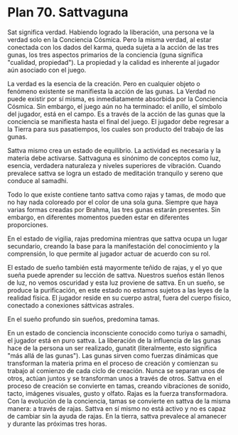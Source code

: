 # Plan 70. Sattvaguna

Sat significa verdad. Habiendo logrado la liberación, una persona ve la verdad solo en la Conciencia Cósmica. Pero la misma verdad, al estar conectada con los dados del karma, queda sujeta a la acción de las tres gunas, los tres aspectos primarios de la conciencia (guna significa "cualidad, propiedad"). La propiedad y la calidad es inherente al jugador aún asociado con el juego.

La verdad es la esencia de la creación. Pero en cualquier objeto o fenómeno existente se manifiesta la acción de las gunas. La Verdad no puede existir por sí misma, es inmediatamente absorbida por la Conciencia Cósmica. Sin embargo, el juego aún no ha terminado: el anillo, el símbolo del jugador, está en el campo. Es a través de la acción de las gunas que la conciencia se manifiesta hasta el final del juego. El jugador debe regresar a la Tierra para sus pasatiempos, los cuales son producto del trabajo de las gunas.

Sattva mismo crea un estado de equilibrio. La actividad es necesaria y la materia debe activarse. Sattvaguna es sinónimo de conceptos como luz, esencia, verdadera naturaleza y niveles superiores de vibración. Cuando prevalece sattva se logra un estado de meditación tranquilo y sereno que conduce al samadhi.

Todo lo que existe contiene tanto sattva como rajas y tamas, de modo que no hay nada coloreado por el color de una sola guna. Siempre que haya varias formas creadas por Brahma, las tres gunas estarán presentes. Sin embargo, en diferentes momentos pueden estar en diferentes proporciones.

En el estado de vigilia, rajas predomina mientras que sattva ocupa un lugar secundario, creando la base para la manifestación del conocimiento y la comprensión, lo que permite al jugador actuar de acuerdo con su rol.

El estado de sueño también está mayormente teñido de rajas, y el yo que sueña puede aprender su lección de sattva. Nuestros sueños están llenos de luz, no vemos oscuridad y esta luz proviene de sattva. En un sueño, se produce la purificación, en este estado no estamos sujetos a las leyes de la realidad física. El jugador reside en su cuerpo astral, fuera del cuerpo físico, conectado a conexiones sáttvicas astrales.

En el sueño profundo sin sueños, predomina tamas.

En un estado de conciencia inconsciente conocido como turiya o samadhi, el jugador está en puro sattva. La liberación de la influencia de las gunas hace de la persona un ser realizado, gunatit (literalmente, esto significa "más allá de las gunas"). Las gunas sirven como fuerzas dinámicas que transforman la materia prima en el proceso de creación y comienzan su trabajo al comienzo de cada ciclo de creación. Nunca se separan unos de otros, actúan juntos y se transforman unos a través de otros. Sattva en el proceso de creación se convierte en tamas, creando vibraciones de sonido, tacto, imágenes visuales, gusto y olfato. Rajas es la fuerza transformadora. Con la evolución de la conciencia, tamas se convierte en sattva de la misma manera: a través de rajas. Sattva en sí mismo no está activo y no es capaz de cambiar sin la ayuda de rajas. En la tierra, sattva prevalece al amanecer y durante las próximas tres horas.
